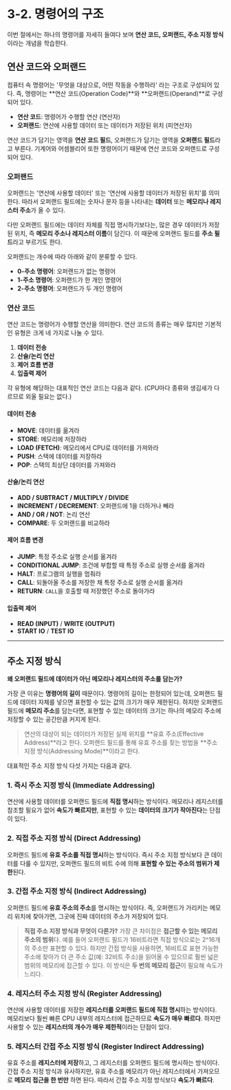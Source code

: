 # 3-2. 명령어의 구조

이번 절에서는 하나의 명령어를 자세히 들여다 보며 **연산 코드, 오퍼랜드, 주소 지정 방식**이라는 개념을 학습한다.

## 연산 코드와 오퍼랜드

컴퓨터 속 명령어는 '무엇을 대상으로, 어떤 작동을 수행하라' 라는 구조로 구성되어 있다. 즉, 명령어는 **연산 코드(Operation Code)**와 **오퍼랜드(Operand)**로 구성되어 있다.

-   **연산 코드**: 명령어가 수행할 연산 (연산자)
-   **오퍼랜드**: 연산에 사용할 데이터 또는 데이터가 저장된 위치 (피연산자)

연산 코드가 담기는 영역을 **연산 코드 필드**, 오퍼랜드가 담기는 영역을 **오퍼랜드 필드**라고 부른다. 기계어와 어셈블리어 또한 명령어이기 때문에 연산 코드와 오퍼랜드로 구성되어 있다.

### 오퍼랜드

오퍼랜드는 '연산에 사용할 데이터' 또는 '연산에 사용할 데이터가 저장된 위치'를 의미한다. 따라서 오퍼랜드 필드에는 숫자나 문자 등을 나타내는 **데이터** 또는 **메모리나 레지스터 주소**가 올 수 있다.

다만 오퍼랜드 필드에는 데이터 자체를 직접 명시하기보다는, 많은 경우 데이터가 저장된 위치, 즉 **메모리 주소나 레지스터 이름**이 담긴다. 이 때문에 오퍼랜드 필드를 **주소 필드**라고 부르기도 한다.

오퍼랜드는 개수에 따라 아래와 같이 분류할 수 있다.
- **0-주소 명령어**: 오퍼랜드가 없는 명령어
- **1-주소 명령어**: 오퍼랜드가 한 개인 명령어
- **2-주소 명령어**: 오퍼랜드가 두 개인 명령어

### 연산 코드

연산 코드는 명령어가 수행할 연산을 의미한다. 연산 코드의 종류는 매우 많지만 기본적인 유형은 크게 네 가지로 나눌 수 있다.

1.  **데이터 전송**
2.  **산술/논리 연산**
3.  **제어 흐름 변경**
4.  **입출력 제어**

각 유형에 해당하는 대표적인 연산 코드는 다음과 같다. (CPU마다 종류와 생김새가 다르므로 외울 필요는 없다.)

#### 데이터 전송
-   **MOVE**: 데이터를 옮겨라
-   **STORE**: 메모리에 저장하라
-   **LOAD (FETCH)**: 메모리에서 CPU로 데이터를 가져와라
-   **PUSH**: 스택에 데이터를 저장하라
-   **POP**: 스택의 최상단 데이터를 가져와라

#### 산술/논리 연산
-   **ADD / SUBTRACT / MULTIPLY / DIVIDE**
-   **INCREMENT / DECREMENT**: 오퍼랜드에 1을 더하거나 빼라
-   **AND / OR / NOT**: 논리 연산
-   **COMPARE**: 두 오퍼랜드를 비교하라

#### 제어 흐름 변경
-   **JUMP**: 특정 주소로 실행 순서를 옮겨라
-   **CONDITIONAL JUMP**: 조건에 부합할 때 특정 주소로 실행 순서를 옮겨라
-   **HALT**: 프로그램의 실행을 멈춰라
-   **CALL**: 되돌아올 주소를 저장한 채 특정 주소로 실행 순서를 옮겨라
-   **RETURN**: `CALL`을 호출할 때 저장했던 주소로 돌아가라

#### 입출력 제어
-   **READ (INPUT)** / **WRITE (OUTPUT)**
-   **START IO** / **TEST IO**

---

## 주소 지정 방식

**왜 오퍼랜드 필드에 데이터가 아닌 메모리나 레지스터의 주소를 담는가?**

가장 큰 이유는 **명령어의 길이** 때문이다. 명령어의 길이는 한정되어 있는데, 오퍼랜드 필드에 데이터 자체를 넣으면 표현할 수 있는 값의 크기가 매우 제한된다. 하지만 오퍼랜드 필드에 **메모리 주소**를 담는다면, 표현할 수 있는 데이터의 크기는 하나의 메모리 주소에 저장할 수 있는 공간만큼 커지게 된다.

> 연산의 대상이 되는 데이터가 저장된 실제 위치를 **유효 주소(Effective Address)**라고 한다. 오퍼랜드 필드를 통해 유효 주소를 찾는 방법을 **주소 지정 방식(Addressing Mode)**이라고 한다.

대표적인 주소 지정 방식 다섯 가지는 다음과 같다.

### 1. 즉시 주소 지정 방식 (Immediate Addressing)
연산에 사용할 데이터를 오퍼랜드 필드에 **직접 명시**하는 방식이다. 메모리나 레지스터를 참조할 필요가 없어 **속도가 빠르지만**, 표현할 수 있는 **데이터의 크기가 작아진다**는 단점이 있다.

### 2. 직접 주소 지정 방식 (Direct Addressing)
오퍼랜드 필드에 **유효 주소를 직접 명시**하는 방식이다. 즉시 주소 지정 방식보다 큰 데이터를 다룰 수 있지만, 오퍼랜드 필드의 비트 수에 의해 **표현할 수 있는 주소의 범위가 제한**된다.

### 3. 간접 주소 지정 방식 (Indirect Addressing)
오퍼랜드 필드에 **유효 주소의 주소**를 명시하는 방식이다. 즉, 오퍼랜드가 가리키는 메모리 위치에 찾아가면, 그곳에 진짜 데이터의 주소가 저장되어 있다.

> **직접 주소 지정 방식과 무엇이 다른가?**
> 가장 큰 차이점은 **접근할 수 있는 메모리 주소의 범위**다. 예를 들어 오퍼랜드 필드가 16비트라면 직접 방식으로는 2^16개의 주소만 표현할 수 있다. 하지만 간접 방식을 사용하면, 16비트로 표현 가능한 주소에 찾아가 더 큰 주소 값(예: 32비트 주소)을 읽어올 수 있으므로 훨씬 넓은 범위의 메모리에 접근할 수 있다. 이 방식은 **두 번의 메모리 접근**이 필요해 속도가 느리다.

### 4. 레지스터 주소 지정 방식 (Register Addressing)
연산에 사용할 데이터를 저장한 **레지스터를 오퍼랜드 필드에 직접 명시**하는 방식이다. 메모리보다 훨씬 빠른 CPU 내부의 레지스터에 접근하므로 **속도가 매우 빠르다**. 하지만 사용할 수 있는 **레지스터의 개수가 매우 제한적**이라는 단점이 있다.

### 5. 레지스터 간접 주소 지정 방식 (Register Indirect Addressing)
유효 주소를 **레지스터에 저장**하고, 그 레지스터를 오퍼랜드 필드에 명시하는 방식이다. 간접 주소 지정 방식과 유사하지만, 유효 주소를 메모리가 아닌 레지스터에서 가져오므로 **메모리 접근을 한 번만** 하면 된다. 따라서 간접 주소 지정 방식보다 **속도가 빠르다**.